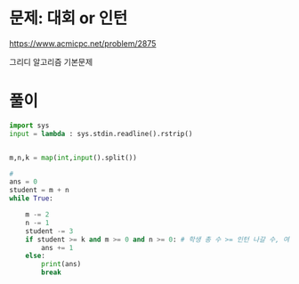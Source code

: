 # 문제: 대회 or 인턴
https://www.acmicpc.net/problem/2875  

그리디 알고리즘 기본문제

# 풀이

``` python
import sys
input = lambda : sys.stdin.readline().rstrip()


m,n,k = map(int,input().split())

# 
ans = 0
student = m + n
while True:

    m -= 2
    n -= 1
    student -= 3
    if student >= k and m >= 0 and n >= 0: # 학생 총 수 >= 인턴 나갈 수, 여학생 >= 0 , 남학생 >= 0
        ans += 1
    else:
        print(ans)
        break


```
